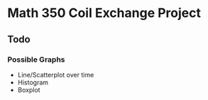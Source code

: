 # Math 350 Coil Exchange Project

## Todo

### Possible Graphs
- Line/Scatterplot over time
- Histogram
- Boxplot

